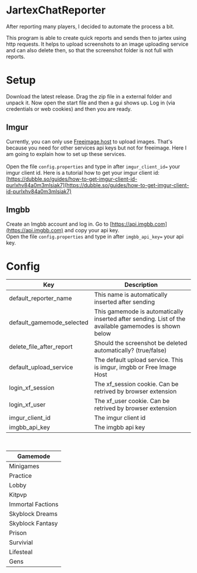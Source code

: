 # JartexChatReporter
After reporting many players, I decided to automate the process a bit.

This program is able to create quick reports and sends then to jartex using http requests.
It helps to upload screenshots to an image uploading service and can also delete then, so that the screenshot folder is not full with reports.

# Setup
Download the latest release. Drag the zip file in a external folder and unpack it.
Now open the start file and then a gui shows up. 
Log in (via credentials or web cookies) and then you are ready.

## Imgur
Currently, you can only use [Freeimage.host](https://Freeimage.host) to upload images. 
That's because you need for other services api keys but not for freeimage.
Here I am going to explain how to set up these services.
<br>
<br>
Open the file `config.properties` and type in after `imgur_client_id=` your imgur client id.
Here is a tutorial how to get your imgur client id: <br>
[https://dubble.so/guides/how-to-get-imgur-client-id-purlxhv84a0m3mlsiak7](https://dubble.so/guides/how-to-get-imgur-client-id-purlxhv84a0m3mlsiak7)

## Imgbb
Create an Imgbb account and log in. Go to [https://api.imgbb.com](https://api.imgbb.com) and copy your api key.  
Open the file `config.properties` and type in after `imgbb_api_key=` your api key.

# Config
| Key                       | Description                                                                                           |
|---------------------------|-------------------------------------------------------------------------------------------------------|
| default_reporter_name     | This name is automatically inserted after sending                                                     |
| default_gamemode_selected | This gamemode is automatically inserted after sending. List of the available gamemodes is shown below |
| delete_file_after_report  | Should the screenshot be deleted automatically? (true/false)                                          |
| default_upload_service    | The default upload service. This is imgur, imgbb or Free Image Host                                   |
| login_xf_session          | The xf_session cookie. Can be retrived by browser extension                                           |
| login_xf_user             | The xf_user cookie. Can be retrived by browser extension                                              |
| imgur_client_id           | The imgur client id                                                                                   |           
| imgbb_api_key             | The imgbb api key                                                                                     |
<br>

| Gamemode          |
|-------------------|
| Minigames         |
| Practice          |
| Lobby             |
| Kitpvp            |
| Immortal Factions |
| Skyblock Dreams   |
| Skyblock Fantasy  |
| Prison            |
| Survivial         |
| Lifesteal         |
| Gens              |
